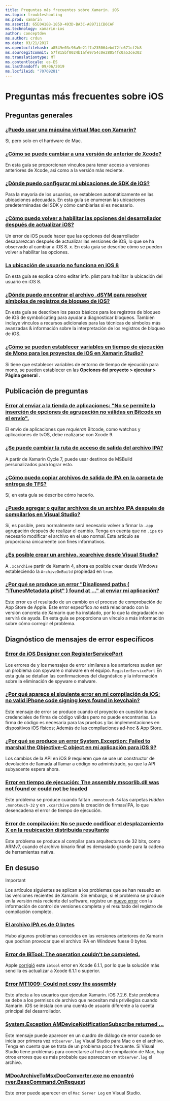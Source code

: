 ```yaml
---
title: Preguntas más frecuentes sobre Xamarin. iOS
ms.topic: troubleshooting
ms.prod: xamarin
ms.assetid: 65E04188-185D-493D-BA3C-A89711CB6CAF
ms.technology: xamarin-ios
author: conceptdev
ms.author: crdun
ms.date: 03/21/2017
ms.openlocfilehash: a8549e03c96a5e21f7a235064ebd72fc671cf2b8
ms.sourcegitcommit: 57f815bf0024b1afe9754c0e28054fc0a53ce302
ms.translationtype: MT
ms.contentlocale: es-ES
ms.lasthandoff: 09/06/2019
ms.locfileid: "70769281"
---
```

# <a name="ios-frequently-asked-questions"></a>Preguntas más frecuentes sobre iOS

## <a name="general-questions"></a>Preguntas generales

### <a name="can-i-use-a-mac-vm-with-xamarinmac-vmmd"></a>[¿Puedo usar una máquina virtual Mac con Xamarin?](mac-vm.md)
Sí, pero solo en el hardware de Mac.

### <a name="how-can-i-downgrade-xcodedowngrade-xcodemd"></a>[¿Cómo se puede cambiar a una versión de anterior de Xcode?](downgrade-xcode.md)
En esta guía se proporcionan vínculos para tener acceso a versiones anteriores de Xcode, así como a la versión más reciente.

### <a name="where-can-i-set-my-ios-sdk-locationsios-sdkmd"></a>[¿Dónde puedo configurar mi ubicaciones de SDK de iOS?](ios-sdk.md)
Para la mayoría de los usuarios, se establecen automáticamente en las ubicaciones adecuadas. En esta guía se enumeran las ubicaciones predeterminadas del SDK y cómo cambiarlas si es necesario.

### <a name="how-can-i-reenable-developer-options-after-updating-iosupdate-developer-optionsmd"></a>[¿Cómo puedo volver a habilitar las opciones del desarrollador después de actualizar iOS?](update-developer-options.md)
Un error de iOS puede hacer que las opciones del desarrollador desaparezcan después de actualizar las versiones de iOS, lo que se ha observado al cambiar a iOS 8. x. En esta guía se describe cómo se pueden volver a habilitar las opciones.

### <a name="user-location-not-working-in-ios-8ios8-user-locationmd"></a>[La ubicación de usuario no funciona en iOS 8](ios8-user-location.md)
En esta guía se explica cómo editar info. plist para habilitar la ubicación del usuario en iOS 8.

### <a name="where-can-i-find-the-dsym-file-to-symbolicate-ios-crash-logssymbolicate-ios-crashmd"></a>[¿Dónde puedo encontrar el archivo .dSYM para resolver símbolos de registros de bloqueo de iOS?](symbolicate-ios-crash.md)
En esta guía se describen los pasos básicos para los registros de bloqueo de iOS de symbolicating para ayudar a diagnosticar bloqueos. También incluye vínculos a recursos adicionales para las técnicas de símbolos más avanzadas & información sobre la interpretación de los registros de bloqueo de iOS.

### <a name="how-do-i-set-mono-runtime-environment-variables-for-ios-projects-in-xamarin-studioxs-mono-runtimemd"></a>[¿Cómo se pueden establecer variables en tiempo de ejecución de Mono para los proyectos de iOS en Xamarin Studio?](xs-mono-runtime.md)
Si tiene que establecer variables de entorno de tiempo de ejecución para mono, se pueden establecer en las **Opciones del proyecto > ejecutar > Página general** .

## <a name="publishing-questions"></a>Publicación de preguntas

### <a name="error-when-submitting-to-app-store-invalid-bundle---options-not-allowed-to-be-embedded-in-bitcode-are-detected-in-the-submissioninvalid-bundle-bitcodemd"></a>[Error al enviar a la tienda de aplicaciones: "No se permite la inserción de opciones de agrupación no válidas en Bitcode en el envío".](invalid-bundle-bitcode.md)

El envío de aplicaciones que _requieran_ Bitcode, como watchos y aplicaciones de tvOS, debe realizarse con Xcode 9.

### <a name="can-i-change-the-output-path-of-the-ipa-fileipa-output-pathmd"></a>[¿Se puede cambiar la ruta de acceso de salida del archivo IPA?](ipa-output-path.md)
A partir de Xamarin Cycle 7, puede usar destinos de MSBuild personalizados para lograr esto.

### <a name="how-can-i-copy-ipa-output-files-to-the-tfs-drop-folderipa-tfsmd"></a>[¿Cómo puedo copiar archivos de salida de IPA en la carpeta de entrega de TFS?](ipa-tfs.md)
Sí, en esta guía se describe cómo hacerlo.

### <a name="can-i-add-files-to-or-remove-files-from-an-ipa-file-after-building-it-in-visual-studiomodify-ipamd"></a>[¿Puedo agregar o quitar archivos de un archivo IPA después de compilarlos en Visual Studio?](modify-ipa.md)
Sí, es posible, pero normalmente será necesario volver a firmar la `.app` agrupación después de realizar el cambio. Tenga en cuenta que no `.ipa` es necesario modificar el archivo en el uso normal. Este artículo se proporciona únicamente con fines informativos.

### <a name="is-it-possible-to-create-a-xcarchive-archive-from-visual-studiocreate-xcarchivemd"></a>[¿Es posible crear un archivo. xcarchive desde Visual Studio?](create-xcarchive.md)
A `.xcarchive` partir de Xamarin 4, ahora es posible crear desde Windows estableciendo la `ArchiveOnBuild` propiedad en `true`.

### <a name="why-does-my-app-submission-fail-with-disallowed-paths--itunesmetadataplist--found-at--itunesmetadata-disallowed-pathsmd"></a>[¿Por qué se produce un error "Disallowed paths ( "iTunesMetadata.plist" ) found at ..." al enviar mi aplicación?](itunesmetadata-disallowed-paths.md)
Este error es el resultado de un cambio en el proceso de comprobación de App Store de Apple. Este error específico _no_ está relacionado con la versión concreta de Xamarin que ha instalado, por lo que la degradación _no_ servirá de ayuda. En esta guía se proporciona un vínculo a más información sobre cómo corregir el problema.

## <a name="diagnosing-specific-error-messages"></a>Diagnóstico de mensajes de error específicos

### <a name="ios-designer-error-with-registerserviceporterror-registerserviceportmd"></a>[Error de iOS Designer con RegisterServicePort](error-registerserviceport.md)
Los errores de y los mensajes de error similares a los anteriores suelen ser un problema con spyware o malware en el equipo. `RegisterServicePort` En esta guía se detallan las confirmaciones del diagnóstico y la información sobre la eliminación de spyware o malware.

### <a name="why-does-my-ios-build-fail-with-no-valid-iphone-code-signing-keys-found-in-keychainno-codesigning-keysmd"></a>[¿Por qué aparece el siguiente error en mi compilación de iOS: no valid iPhone code signing keys found in keychain?](no-codesigning-keys.md)
Este mensaje de error se produce cuando el proyecto en cuestión busca credenciales de firma de código válidas pero no puede encontrarlas. La firma de código es necesaria para las pruebas y las implementaciones en dispositivos iOS físicos; Además de las compilaciones ad-hoc & App Store.

### <a name="why-does-my-ios-9-app-fail-with-systemexception-failed-to-marshal-the-objective-c-objectexception-marshal-obj-cmd"></a>[¿Por qué se produce un error System.Exception: Failed to marshal the Objective-C object en mi aplicación para iOS 9?](exception-marshal-obj-c.md)
Los cambios de la API en iOS 9 requieren que se use un constructor de devolución de llamada al llamar a código no administrado, ya que la API subyacente espera ahora.

### <a name="runtime-error-the-assembly-mscorlibdll-was-not-found-or-could-not-be-loadederror-mscorlib-not-foundmd"></a>[Error en tiempo de ejecución: The assembly mscorlib.dll was not found or could not be loaded](error-mscorlib-not-found.md)
Este problema se produce cuando faltan `.monotouch-64` las carpetas *Hidden* `.monotouch-32` y en `.xcarchive` para la creación de firmas/IPA, lo que desencadena el error de tiempo de ejecución.

### <a name="compile-error-can-not-encode-offset-x-in-resulting-scattered-relocationerror-encode-offset-scattered-relocationmd"></a>[Error de compilación: No se puede codificar el desplazamiento X en la reubicación distribuida resultante](error-encode-offset-scattered-relocation.md)
Este problema se produce al compilar para arquitecturas de 32 bits, como ARMv7, cuando el archivo binario final es demasiado grande para la cadena de herramientas nativa.

## <a name="deprecated"></a>En desuso

> [!IMPORTANT]
> Los artículos siguientes se aplican a los problemas que se han resuelto en las versiones recientes de Xamarin. Sin embargo, si el problema se produce en la versión más reciente del software, registre un [nuevo error](~/cross-platform/troubleshooting/questions/howto-file-bug.md) con la información de control de versiones completa y el resultado del registro de compilación completo.

### <a name="ipa-file-is-0-bytesipa-zero-bytesmd"></a>[El archivo IPA es de 0 bytes](ipa-zero-bytes.md)
Hubo algunos problemas conocidos en las versiones anteriores de Xamarin que podrían provocar que el archivo IPA en Windows fuese 0 bytes.

### <a name="ibtool-error-the-operation-couldnt-be-completederror-ibtoolmd"></a>[Error de IBTool: The operation couldn’t be completed.](error-ibtool.md)
Apple [corrigió](https://developer.apple.com/library/ios/releasenotes/DeveloperTools/RN-Xcode/Chapters/xc6_release_notes.html) este `ibtool` error en Xcode 6.1.1, por lo que la solución más sencilla es actualizar a Xcode 6.1.1 o superior.

### <a name="error-mt1009-could-not-copy-the-assemblyerror-mt1009md"></a>[Error MT1009: Could not copy the assembly](error-mt1009.md)
Esto afecta a los usuarios que ejecutan Xamarin. iOS 7.2.6. Este problema se debe a los permisos de archivo que necesitan más privilegios cuando Xamarin. iOS se instala con una cuenta de usuario diferente a la cuenta principal del desarrollador.

### <a name="systemexception-amdevicenotificationsubscribe-returned-exception-amddevicenotificationsubscribemd"></a>[System.Exception AMDeviceNotificationSubscribe returned ...](exception-amddevicenotificationsubscribe.md)
Este mensaje puede aparecer en un cuadro de diálogo de error cuando se inicia por primera vez `mtbserver.log` Visual Studio para Mac o en el archivo. Tenga en cuenta que se trata de un problema poco frecuente. Si Visual Studio tiene problemas para conectarse al host de compilación de Mac, hay otros errores que es más probable que aparezcan en `mtbserver.log` el archivo.

### <a name="mdocarchivetomsxdocconverterexe-not-found-rverbasecommandonrequestmdocarchivetomsxdocconverter-not-foundmd"></a>[MDocArchiveToMsxDocConverter.exe no encontró rver.BaseCommand.OnRequest](mdocarchivetomsxdocconverter-not-found.md)
Este error puede aparecer en el `Mac Server Log` en Visual Studio.
